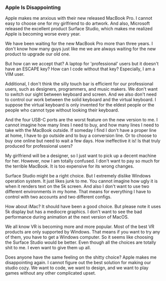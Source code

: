 ### Apple Is Disappointing
Apple makes me anxious with their new released MacBook Pro. I cannot easy to choose one for my girlfriend to do artwork. And also, Microsoft released the excellent product Surface Studio, which makes me realized Apple is becoming worse every year.

We have been waiting for the new MacBook Pro more than three years. I don't know how many guys just like me we are always waiting for the new product to upgrade our old one.

But how can we accept that? A laptop for 'professional' users but it doesn't have an ESCAPE key? How can I code without that key? Especially, I am a VIM user.

Additional, I don't think the silly touch bar is efficient for our professional users, such as designers, programmers, and music makers. We don't want to switch our sight between keyboard and screen. And we also don't need to control our work between the solid keyboard and the virtual keyboard. I suppose the virtual keyboard is only invented for the eldest people or the people who cannot type without looking their keyboard.

And the four USB-C ports are the worst feature on the new version to me. I cannot imagine how many lines I need to buy, and how many lines I need to take with the MacBook outside. If someday I find I don't have a proper line at home, I have to go outside and to buy a conversion line. Or to choose to buy one online but need to wait a few days. How ineffective it is! Is that truly produced for professional users?

My girlfriend will be a designer, so I just want to pick up a decent machine for her. However, now I am totally confused. I don't want to pay so much for the terrible MacBook. It is too expensive for its wrong changes.

Surface Studio might be a right choice. But I extremely dislike Windows operation system. It just likes junk to me. You cannot imagine how ugly it is when it renders text on the 5k screen. And also I don't want to use two different environments in my home. That means for everything I have to control with two accounts and two different configs.

How about iMac? It should have been a good choice. But please note it uses 5k display but has a mediocre graphics. I don't want to see the bad performance during animation at the next version of MacOS.

We all know VR is becoming more and more popular. Most of the best VR products are only supported by Windows. That means if you want to try any of them, you have to get a Windows computer. So it seems like choosing the Surface Studio would be better. Even though all the choices are totally shit to me. I even want to give them up all.

Does anyone have the same feeling on the shitty choice? Apple makes me disappointing again. I cannot figure out the best solution for making our studio cozy. We want to code, we want to design, and we want to play games without any other complicated upset.
